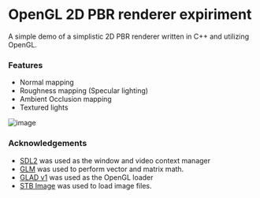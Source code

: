 # OpenGL 2D PBR renderer expiriment

A simple demo of a simplistic 2D PBR renderer written in C++ and utilizing OpenGL.

### Features
- Normal mapping
- Roughness mapping (Specular lighting)
- Ambient Occlusion mapping
- Textured lights

![image](screenshot.jpg)

### Acknowledgements
- [SDL2](https://www.libsdl.org/) was used as the window and video context manager
- [GLM](https://github.com/g-truc/glm) was used to perform vector and matrix math.
- [GLAD v1](https://glad.dav1d.de/) was used as the OpenGL loader
- [STB Image](https://github.com/nothings/stb/blob/master/stb_image.h) was used to load image files.